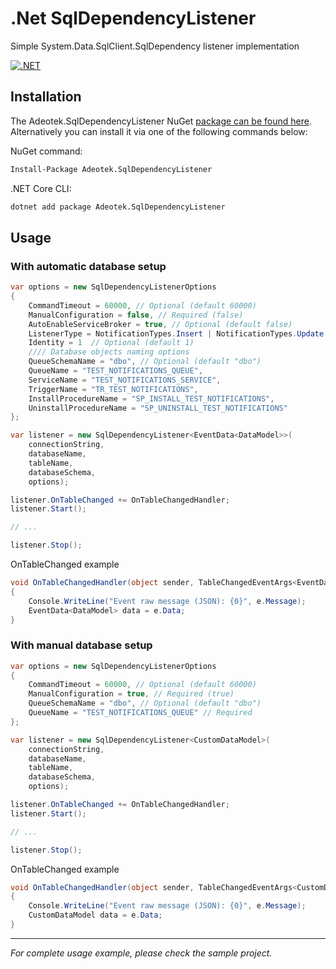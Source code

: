 # .Net SqlDependencyListener
Simple System.Data.SqlClient.SqlDependency listener implementation

[![.NET](https://github.com/adeotek/DotNet.SqlDependencyListener/actions/workflows/dotnet.yml/badge.svg?branch=main)](https://github.com/adeotek/DotNet.SqlDependencyListener/actions/workflows/dotnet.yml)


## Installation

The Adeotek.SqlDependencyListener NuGet [package can be found here](https://www.nuget.org/packages/Adeotek.SqlDependencyListener/). Alternatively you can install it via one of the following commands below:

NuGet command:
```bash
Install-Package Adeotek.SqlDependencyListener
```
.NET Core CLI:
```bash
dotnet add package Adeotek.SqlDependencyListener
```


## Usage

### With automatic database setup
```c#
var options = new SqlDependencyListenerOptions
{
    CommandTimeout = 60000, // Optional (default 60000)
    ManualConfiguration = false, // Required (false)
    AutoEnableServiceBroker = true, // Optional (default false)
    ListenerType = NotificationTypes.Insert | NotificationTypes.Update | NotificationTypes.Delete,  // Optional
    Identity = 1  // Optional (default 1)
    //// Database objects naming options
    QueueSchemaName = "dbo", // Optional (default "dbo")
    QueueName = "TEST_NOTIFICATIONS_QUEUE",
    ServiceName = "TEST_NOTIFICATIONS_SERVICE",
    TriggerName = "TR_TEST_NOTIFICATIONS",
    InstallProcedureName = "SP_INSTALL_TEST_NOTIFICATIONS",
    UninstallProcedureName = "SP_UNINSTALL_TEST_NOTIFICATIONS"
};

var listener = new SqlDependencyListener<EventData<DataModel>>(
    connectionString,
    databaseName,
    tableName,
    databaseSchema,
    options);

listener.OnTableChanged += OnTableChangedHandler;
listener.Start();

// ...

listener.Stop();
```
OnTableChanged example
```c#
void OnTableChangedHandler(object sender, TableChangedEventArgs<EventData<DataModel>> e)
{
    Console.WriteLine("Event raw message (JSON): {0}", e.Message);
    EventData<DataModel> data = e.Data;
}
```

### With manual database setup
```c#
var options = new SqlDependencyListenerOptions
{
    CommandTimeout = 60000, // Optional (default 60000)
    ManualConfiguration = true, // Required (true)
    QueueSchemaName = "dbo", // Optional (default "dbo")
    QueueName = "TEST_NOTIFICATIONS_QUEUE" // Required
};

var listener = new SqlDependencyListener<CustomDataModel>(
    connectionString,
    databaseName,
    tableName,
    databaseSchema,
    options);

listener.OnTableChanged += OnTableChangedHandler;
listener.Start();

// ...

listener.Stop();
```
OnTableChanged example
```c#
void OnTableChangedHandler(object sender, TableChangedEventArgs<CustomDataModel> e)
{
    Console.WriteLine("Event raw message (JSON): {0}", e.Message);
    CustomDataModel data = e.Data;
}
```

---
_For complete usage example, please check the sample project._